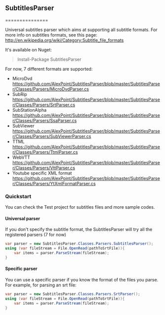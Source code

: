 ## SubtitlesParser
===============

Universal subtitles parser which aims at supporting all subtitle formats.
For more info on subtitles formats, see this page: http://en.wikipedia.org/wiki/Category:Subtitle_file_formats

It's available on Nuget:
> Install-Package SubtitlesParser

For now, 7 different formats are supported:
* MicroDvd	https://github.com/AlexPoint/SubtitlesParser/blob/master/SubtitlesParser/Classes/Parsers/MicroDvdParser.cs
* SubRip	https://github.com/AlexPoint/SubtitlesParser/blob/master/SubtitlesParser/Classes/Parsers/SrtParser.cs
* SubStationAlpha	https://github.com/AlexPoint/SubtitlesParser/blob/master/SubtitlesParser/Classes/Parsers/SsaParser.cs
* SubViewer	https://github.com/AlexPoint/SubtitlesParser/blob/master/SubtitlesParser/Classes/Parsers/SubViewerParser.cs
* TTML	https://github.com/AlexPoint/SubtitlesParser/blob/master/SubtitlesParser/Classes/Parsers/TtmlParser.cs
* WebVTT	https://github.com/AlexPoint/SubtitlesParser/blob/master/SubtitlesParser/Classes/Parsers/VttParser.cs
* Youtube specific XML format	https://github.com/AlexPoint/SubtitlesParser/blob/master/SubtitlesParser/Classes/Parsers/YtXmlFormatParser.cs


### Quickstart

You can check the Test project for subtitles files and more sample codes.

#### Universal parser

If you don't specify the subtitle format, the SubtitlesParser will try all the registered parsers (7 for now)

```csharp
var parser = new SubtitlesParser.Classes.Parsers.SubtitlesParser();
using (var fileStream = File.OpenRead(pathToSrtFile)){
	var items = parser.ParseStream(fileStream);
}
```

#### Specific parser

You can use a specific parser if you know the format of the files you parse.
For example, for parsing an srt file:

```csharp
var parser = new SubtitlesParser.Classes.Parsers.SrtParser();
using (var fileStream = File.OpenRead(pathToSrtFile)){
	var items = parser.ParseStream(fileStream);
}
```
